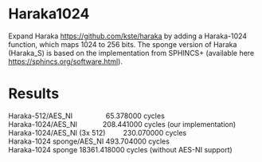 # Haraka1024

Expand Haraka https://github.com/kste/haraka by adding a Haraka-1024 function, which maps 1024 to 256 bits. The sponge version of Haraka (Haraka_S) is based on the implementation from SPHINCS+ (available here https://sphincs.org/software.html).

# Results

Haraka-512/AES_NI&nbsp;&nbsp;&nbsp;&nbsp;&nbsp;&nbsp;&nbsp;&nbsp;&nbsp;&nbsp;&nbsp;&nbsp;&nbsp;&nbsp;&nbsp;&nbsp;&nbsp;65.378000 cycles<br>
Haraka-1024/AES_NI&nbsp;&nbsp;&nbsp;&nbsp;&nbsp;&nbsp;&nbsp;&nbsp;&nbsp;&nbsp;&nbsp;&nbsp;&nbsp;208.441000 cycles (our implementation)<br>
Haraka-1024/AES_NI (3x 512)&nbsp;&nbsp;&nbsp;&nbsp;&nbsp;&nbsp;&nbsp;&nbsp;&nbsp;230.070000 cycles<br>
Haraka-1024 sponge/AES_NI     493.704000 cycles<br> 
Haraka-1024 sponge          18361.418000 cycles (without AES-NI support)<br>
